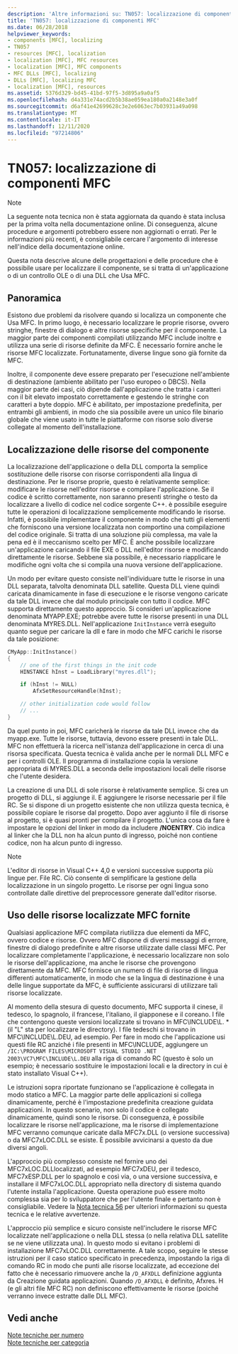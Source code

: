```yaml
---
description: 'Altre informazioni su: TN057: localizzazione di componenti MFC'
title: 'TN057: localizzazione di componenti MFC'
ms.date: 06/28/2018
helpviewer_keywords:
- components [MFC], localizing
- TN057
- resources [MFC], localization
- localization [MFC], MFC resources
- localization [MFC], MFC components
- MFC DLLs [MFC], localizing
- DLLs [MFC], localizing MFC
- localization [MFC], resources
ms.assetid: 5376d329-bd45-41bd-97f5-3d895a9a0af5
ms.openlocfilehash: d4a331e74acd2b5b38ae059ea180a0a2148e3a0f
ms.sourcegitcommit: d6af41e42699628c3e2e6063ec7b03931a49a098
ms.translationtype: MT
ms.contentlocale: it-IT
ms.lasthandoff: 12/11/2020
ms.locfileid: "97214806"
---
```

# <a name="tn057-localization-of-mfc-components"></a>TN057: localizzazione di componenti MFC

> [!NOTE]
> La seguente nota tecnica non è stata aggiornata da quando è stata inclusa per la prima volta nella documentazione online. Di conseguenza, alcune procedure e argomenti potrebbero essere non aggiornati o errati. Per le informazioni più recenti, è consigliabile cercare l'argomento di interesse nell'indice della documentazione online.

Questa nota descrive alcune delle progettazioni e delle procedure che è possibile usare per localizzare il componente, se si tratta di un'applicazione o di un controllo OLE o di una DLL che Usa MFC.

## <a name="overview"></a>Panoramica

Esistono due problemi da risolvere quando si localizza un componente che Usa MFC. In primo luogo, è necessario localizzare le proprie risorse, ovvero stringhe, finestre di dialogo e altre risorse specifiche per il componente. La maggior parte dei componenti compilati utilizzando MFC include inoltre e utilizza una serie di risorse definite da MFC. È necessario fornire anche le risorse MFC localizzate. Fortunatamente, diverse lingue sono già fornite da MFC.

Inoltre, il componente deve essere preparato per l'esecuzione nell'ambiente di destinazione (ambiente abilitato per l'uso europeo o DBCS). Nella maggior parte dei casi, ciò dipende dall'applicazione che tratta i caratteri con il bit elevato impostato correttamente e gestendo le stringhe con caratteri a byte doppio. MFC è abilitato, per impostazione predefinita, per entrambi gli ambienti, in modo che sia possibile avere un unico file binario globale che viene usato in tutte le piattaforme con risorse solo diverse collegate al momento dell'installazione.

## <a name="localizing-your-components-resources"></a>Localizzazione delle risorse del componente

La localizzazione dell'applicazione o della DLL comporta la semplice sostituzione delle risorse con risorse corrispondenti alla lingua di destinazione. Per le risorse proprie, questo è relativamente semplice: modificare le risorse nell'editor risorse e compilare l'applicazione. Se il codice è scritto correttamente, non saranno presenti stringhe o testo da localizzare a livello di codice nel codice sorgente C++. è possibile eseguire tutte le operazioni di localizzazione semplicemente modificando le risorse. Infatti, è possibile implementare il componente in modo che tutti gli elementi che forniscono una versione localizzata non comportino una compilazione del codice originale. Si tratta di una soluzione più complessa, ma vale la pena ed è il meccanismo scelto per MFC. È anche possibile localizzare un'applicazione caricando il file EXE o DLL nell'editor risorse e modificando direttamente le risorse. Sebbene sia possibile, è necessario riapplicare le modifiche ogni volta che si compila una nuova versione dell'applicazione.

Un modo per evitare questo consiste nell'individuare tutte le risorse in una DLL separata, talvolta denominata DLL satellite. Questa DLL viene quindi caricata dinamicamente in fase di esecuzione e le risorse vengono caricate da tale DLL invece che dal modulo principale con tutto il codice. MFC supporta direttamente questo approccio. Si consideri un'applicazione denominata MYAPP.EXE; potrebbe avere tutte le risorse presenti in una DLL denominata MYRES.DLL. Nell'applicazione `InitInstance` verrà eseguito quanto segue per caricare la dll e fare in modo che MFC carichi le risorse da tale posizione:

```cpp
CMyApp::InitInstance()
{
    // one of the first things in the init code
    HINSTANCE hInst = LoadLibrary("myres.dll");

    if (hInst != NULL)
        AfxSetResourceHandle(hInst);

    // other initialization code would follow
    // ...
}
```

Da quel punto in poi, MFC caricherà le risorse da tale DLL invece che da myapp.exe. Tutte le risorse, tuttavia, devono essere presenti in tale DLL. MFC non effettuerà la ricerca nell'istanza dell'applicazione in cerca di una risorsa specificata. Questa tecnica è valida anche per le normali DLL MFC e per i controlli OLE. Il programma di installazione copia la versione appropriata di MYRES.DLL a seconda delle impostazioni locali delle risorse che l'utente desidera.

La creazione di una DLL di sole risorse è relativamente semplice. Si crea un progetto di DLL, si aggiunge il. E aggiungere le risorse necessarie per il file RC. Se si dispone di un progetto esistente che non utilizza questa tecnica, è possibile copiare le risorse dal progetto. Dopo aver aggiunto il file di risorse al progetto, si è quasi pronti per compilare il progetto. L'unica cosa da fare è impostare le opzioni del linker in modo da includere **/NOENTRY**. Ciò indica al linker che la DLL non ha alcun punto di ingresso, poiché non contiene codice, non ha alcun punto di ingresso.

> [!NOTE]
> L'editor di risorse in Visual C++ 4,0 e versioni successive supporta più lingue per. File RC. Ciò consente di semplificare la gestione della localizzazione in un singolo progetto. Le risorse per ogni lingua sono controllate dalle direttive del preprocessore generate dall'editor risorse.

## <a name="using-the-provided-mfc-localized-resources"></a>Uso delle risorse localizzate MFC fornite

Qualsiasi applicazione MFC compilata riutilizza due elementi da MFC, ovvero codice e risorse. Ovvero MFC dispone di diversi messaggi di errore, finestre di dialogo predefinite e altre risorse utilizzate dalle classi MFC. Per localizzare completamente l'applicazione, è necessario localizzare non solo le risorse dell'applicazione, ma anche le risorse che provengono direttamente da MFC. MFC fornisce un numero di file di risorse di lingua differenti automaticamente, in modo che se la lingua di destinazione è una delle lingue supportate da MFC, è sufficiente assicurarsi di utilizzare tali risorse localizzate.

Al momento della stesura di questo documento, MFC supporta il cinese, il tedesco, lo spagnolo, il francese, l'italiano, il giapponese e il coreano. I file che contengono queste versioni localizzate si trovano in MFC\INCLUDE\L. * (il "L" sta per localizzare le directory). I file tedeschi si trovano in MFC\INCLUDE\L.DEU, ad esempio. Per fare in modo che l'applicazione usi questi file RC anziché i file presenti in MFC\INCLUDE, aggiungere un `/IC:\PROGRAM FILES\MICROSOFT VISUAL STUDIO .NET 2003\VC7\MFC\INCLUDE\L.DEU` alla riga di comando RC (questo è solo un esempio; è necessario sostituire le impostazioni locali e la directory in cui è stato installato Visual C++).

Le istruzioni sopra riportate funzionano se l'applicazione è collegata in modo statico a MFC. La maggior parte delle applicazioni si collega dinamicamente, perché è l'impostazione predefinita creazione guidata applicazioni. In questo scenario, non solo il codice è collegato dinamicamente, quindi sono le risorse. Di conseguenza, è possibile localizzare le risorse nell'applicazione, ma le risorse di implementazione MFC verranno comunque caricate dalla MFC7x.DLL (o versione successiva) o da MFC7xLOC.DLL se esiste. È possibile avvicinarsi a questo da due diversi angoli.

L'approccio più complesso consiste nel fornire uno dei MFC7xLOC.DLLlocalizzati, ad esempio MFC7xDEU, per il tedesco, MFC7xESP.DLL per lo spagnolo e così via, o una versione successiva, e installare il MFC7xLOC.DLL appropriato nella directory di sistema quando l'utente installa l'applicazione. Questa operazione può essere molto complessa sia per lo sviluppatore che per l'utente finale e pertanto non è consigliabile. Vedere la [Nota tecnica 56](../mfc/tn056-installation-of-localized-mfc-components.md) per ulteriori informazioni su questa tecnica e le relative avvertenze.

L'approccio più semplice e sicuro consiste nell'includere le risorse MFC localizzate nell'applicazione o nella DLL stessa (o nella relativa DLL satellite se ne viene utilizzata una). In questo modo si evitano i problemi di installazione MFC7xLOC.DLL correttamente. A tale scopo, seguire le stesse istruzioni per il caso statico specificato in precedenza, impostando la riga di comando RC in modo che punti alle risorse localizzate, ad eccezione del fatto che è necessario rimuovere anche la `/D_AFXDLL` definizione aggiunta da Creazione guidata applicazioni. Quando `/D_AFXDLL` è definito, Afxres. H (e gli altri file MFC RC) non definiscono effettivamente le risorse (poiché verranno invece estratte dalle DLL MFC).

## <a name="see-also"></a>Vedi anche

[Note tecniche per numero](../mfc/technical-notes-by-number.md)<br/>
[Note tecniche per categoria](../mfc/technical-notes-by-category.md)
